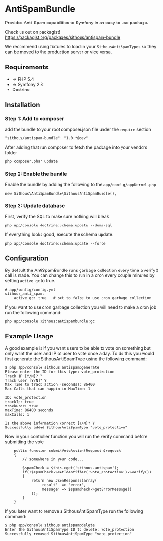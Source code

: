 AntiSpamBundle
==================================

Provides Anti-Spam capabilities to Symfony in an easy to use package.


Check us out on packagist! https://packagist.org/packages/sithous/antispam-bundle

We recommend using fixtures to load in your `SithousAntiSpamTypes` so they can be moved to the production server or vice versa.

## Requirements
- => PHP 5.4
- => Symfony 2.3
- Doctrine


## Installation

### Step 1: Add to composer

add the bundle to your root composer.json file under the `require` section
```
"sithous/antispam-bundle": "1.0.*@dev"
```
 After adding that run composer to fetch the package into your vendors folder
```
php composer.phar update
```

### Step 2: Enable the bundle

Enable the bundle by adding the following to the `app/config/appKernel.php`
```
new Sithous\AntiSpamBundle\SithousAntiSpamBundle(),
```

### Step 3: Update database

First, verify the SQL to make sure nothing will break
```
php app/console doctrine:schema:update --dump-sql
```
If everything looks good, execute the schema update.
```
php app/console doctrine:schema:update --force
```

## Configuration

By default the AntiSpamBundle runs garbage collection every time a verify() call is made. You can change this to run in a cron every couple minutes by setting `active_gc` to true.
```
# app/config/config.yml
sithous_anti_spam:
    active_gc: true   # set to false to use cron garbage collection
```
If you want to use cron garbage collection you will need to make a cron job run the following command:
```
php app/console sithous:antispambundle:gc
```

## Example Usage

A good example is if you want users to be able to vote on something but only want the user and IP of user to vote once a day. To do this you would first generate the SithousAntiSpamType using the following command:
```
$ php app/console sithous:antispam:generate
Please enter the ID for this type: vote_protection
Track IP [Y/N]? Y
Track User [Y/N]? Y
Max Time to track action (seconds): 86400
Max Calls that can happin in MaxTime: 1

ID: vote_protection
trackIp: true
trackUser: true
maxTime: 86400 seconds
maxCalls: 1

Is the above information correct [Y/N]? Y
Successfully added SithousAntiSpamType "vote_protection"
```
Now in your controller function you will run the verify command before submitting the vote
```
    public function submitVoteAction(Request $request)
    {
        // somewhere in your code...
        
        $spamCheck = $this->get('sithous.antispam');
        if(!$spamCheck->setIdentifier('vote_protection')->verify())
        {
            return new JsonResponse(array(
                'result'  => 'error',
                'message' => $spamCheck->getErrorMessage()
            ));
        }
    }
```
If you later want to remove a SithousAntiSpamType run the following command:
```
$ php app/console sithous:antispam:delete
Enter the SithousAntiSpamType ID to delete: vote_protection
Successfully removed SithousAntiSpamType "vote_protection"
```


